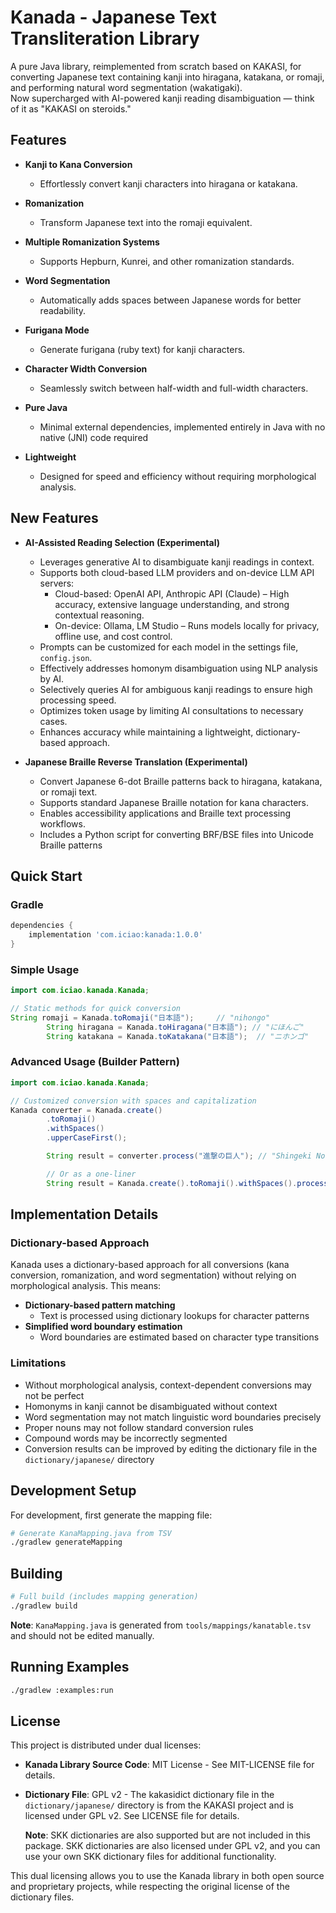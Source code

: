 # Kanada - Japanese Text Transliteration Library

A pure Java library, reimplemented from scratch based on KAKASI, for converting Japanese text containing kanji into
hiragana, katakana, or romaji, and performing natural word segmentation (wakatigaki).  
Now supercharged with AI-powered kanji reading disambiguation — think of it as "KAKASI on steroids."

## Features

- **Kanji to Kana Conversion**
    - Effortlessly convert kanji characters into hiragana or katakana.

- **Romanization**
    - Transform Japanese text into the romaji equivalent.

- **Multiple Romanization Systems**
    - Supports Hepburn, Kunrei, and other romanization standards.

- **Word Segmentation**
    - Automatically adds spaces between Japanese words for better readability.

- **Furigana Mode**
    - Generate furigana (ruby text) for kanji characters.

- **Character Width Conversion**
    - Seamlessly switch between half-width and full-width characters.

- **Pure Java**
    - Minimal external dependencies, implemented entirely in Java with no native (JNI) code required

- **Lightweight**
    - Designed for speed and efficiency without requiring morphological analysis.

## New Features

- **AI-Assisted Reading Selection (Experimental)**
    - Leverages generative AI to disambiguate kanji readings in context.
    - Supports both cloud-based LLM providers and on-device LLM API servers:
        - Cloud-based: OpenAI API, Anthropic API (Claude) – High accuracy, extensive language understanding, and strong
          contextual reasoning.
        - On-device: Ollama, LM Studio – Runs models locally for privacy, offline use, and cost control.
    - Prompts can be customized for each model in the settings file, `config.json`.
    - Effectively addresses homonym disambiguation using NLP analysis by AI.
    - Selectively queries AI for ambiguous kanji readings to ensure high processing speed.
    - Optimizes token usage by limiting AI consultations to necessary cases.
    - Enhances accuracy while maintaining a lightweight, dictionary-based approach.


- **Japanese Braille Reverse Translation (Experimental)**
    - Convert Japanese 6-dot Braille patterns back to hiragana, katakana, or romaji text.
    - Supports standard Japanese Braille notation for kana characters.
    - Enables accessibility applications and Braille text processing workflows.
    - Includes a Python script for converting BRF/BSE files into Unicode Braille patterns

## Quick Start

### Gradle

```gradle
dependencies {
    implementation 'com.iciao:kanada:1.0.0'
}
```

### Simple Usage

```java
import com.iciao.kanada.Kanada;

// Static methods for quick conversion
String romaji = Kanada.toRomaji("日本語");     // "nihongo"
        String hiragana = Kanada.toHiragana("日本語"); // "にほんご"
        String katakana = Kanada.toKatakana("日本語");  // "ニホンゴ"
```

### Advanced Usage (Builder Pattern)

```java
import com.iciao.kanada.Kanada;

// Customized conversion with spaces and capitalization
Kanada converter = Kanada.create()
        .toRomaji()
        .withSpaces()
        .upperCaseFirst();

        String result = converter.process("進撃の巨人"); // "Shingeki No Kyojin"

        // Or as a one-liner
        String result = Kanada.create().toRomaji().withSpaces().process("進撃の巨人");
```

## Implementation Details

### Dictionary-based Approach

Kanada uses a dictionary-based approach for all conversions (kana conversion, romanization, and word segmentation)
without relying on morphological analysis. This means:

- **Dictionary-based pattern matching**
    - Text is processed using dictionary lookups for character patterns
- **Simplified word boundary estimation**
    - Word boundaries are estimated based on character type transitions

### Limitations

- Without morphological analysis, context-dependent conversions may not be perfect
- Homonyms in kanji cannot be disambiguated without context
- Word segmentation may not match linguistic word boundaries precisely
- Proper nouns may not follow standard conversion rules
- Compound words may be incorrectly segmented
- Conversion results can be improved by editing the dictionary file in the `dictionary/japanese/` directory

## Development Setup

For development, first generate the mapping file:

```bash
# Generate KanaMapping.java from TSV
./gradlew generateMapping
```

## Building

```bash
# Full build (includes mapping generation)
./gradlew build
```

**Note**: `KanaMapping.java` is generated from `tools/mappings/kanatable.tsv` and should not be edited manually.

## Running Examples

```bash
./gradlew :examples:run
```

## License

This project is distributed under dual licenses:

- **Kanada Library Source Code**: MIT License - See MIT-LICENSE file for details.
- **Dictionary File**: GPL v2 - The kakasidict dictionary file in the `dictionary/japanese/` directory is from the
  KAKASI project and is licensed under GPL v2. See LICENSE file for details.

  **Note**: SKK dictionaries are also supported but are not included in this package. SKK dictionaries are also licensed
  under GPL v2, and you can use your own SKK dictionary files for additional functionality.

This dual licensing allows you to use the Kanada library in both open source and proprietary projects, while respecting
the original license of the dictionary files.